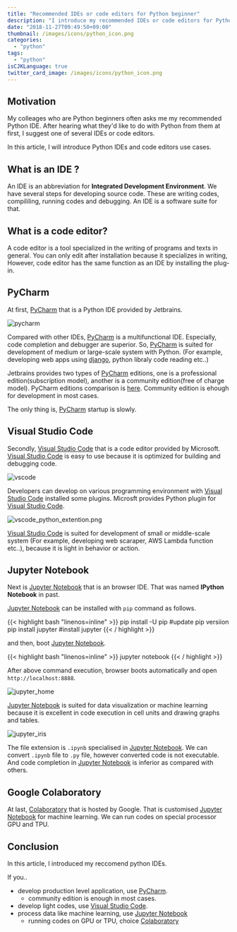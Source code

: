 ```yaml
---
title: "Recommended IDEs or code editors for Python beginner"
description: "I introduce my recommended IDEs or code editors for Python beginner. Let's increase your development productivity using those IDEs."
date: "2018-11-27T09:49:50+09:00"
thumbnail: /images/icons/python_icon.png
categories:
  - "python"
tags:
  - "python"
isCJKLanguage: true
twitter_card_image: /images/icons/python_icon.png
---
```


## Motivation

My colleages who are Python beginners often asks me my recommended Python IDE.
After hearing what they'd like to do with Python from them at first, I suggest one of several IDEs or code editors.

In this article, I will introduce Python IDEs and code editors use cases.

## What is an IDE ?

An IDE is an abbreviation for **Integrated Development Environment**.
We have several steps for developing source code. These are writing codes, compililing, running codes and debugging.
An IDE is a software suite for that.

## What is a code editor?

A code editor is a tool specialized in the writing of programs and texts in general.
You can only edit after installation because it specializes in writing,
However, code editor has the same function as an IDE by installing the plug-in.

<!--adsense-->

## PyCharm

At first, [PyCharm](https://www.jetbrains.com/pycharm/) that is a Python IDE provided by Jetbrains.

![pycharm](/images/20181127/pycharm.png)

Compared with other IDEs, [PyCharm](https://www.jetbrains.com/pycharm/) is a multifunctional IDE. Especially, code completion and debugger are superior. So, [PyCharm](https://www.jetbrains.com/pycharm/) is suited for development of medium or large-scale system with Python.
(For example, developing web apps using [django](https://www.djangoproject.com/), python libraly code reading etc..)

Jetbrains provides two types of [PyCharm](https://www.jetbrains.com/pycharm/) editions, one is a professional edition(subscription model), another is a community edition(free of charge model). PyCharm editions comparison is [here](https://www.jetbrains.com/pycharm/features/editions_comparison_matrix.html). Community edition is ehough for development in most cases.

The only thing is, [PyCharm](https://www.jetbrains.com/pycharm/) startup is slowly.

<!--adsense-->

## Visual Studio Code

Secondly, [Visual Studio Code](https://code.visualstudio.com/) that is a code editor provided by Microsoft.
[Visual Studio Code](https://code.visualstudio.com/) is easy to use because it is optimized for building and debugging code.

![vscode](/images/20181127/vscode.png)

Developers can develop on various programming environment with [Visual Studio Code](https://code.visualstudio.com/) installed some plugins.
Microsft provides Python plugin for [Visual Studio Code](https://code.visualstudio.com/).

![vscode_python_extention.png](/images/20181127/vscode_python_extention.png)

[Visual Studio Code](https://code.visualstudio.com/) is suited for development of small or middle-scale system
(For example, developing web scaraper, AWS Lambda function etc..), because it is light in behavior or action.

<!--adsense-->

## Jupyter Notebook

Next is [Jupyter Notebook](http://jupyter.org/) that is an browser IDE. That was named **IPython Notebook** in past.

[Jupyter Notebook](http://jupyter.org/) can be installed with `pip` command as follows.

{{< highlight bash "linenos=inline" >}}
pip install -U pip  #update pip versiion
pip install jupyter #install jupyter
{{< / highlight >}}

and then, boot [Jupyter Notebook](http://jupyter.org/).

{{< highlight bash "linenos=inline" >}}
jupyter notebook
{{< / highlight >}}

After above command execution, browser boots automatically and open `http://localhost:8888`.

![jupyter_home](/images/20181127/jupyter_home.png)

[Jupyter Notebook](http://jupyter.org/) is suited for data visualization or machine learning because it is excellent in code execution in cell units and drawing graphs and tables.

![jupyter_iris](/images/20181127/jupyter_iris.png)

The file extension is `.ipynb` specialised in [Jupyter Notebook](http://jupyter.org/).
We can convert `.ipynb` file to `.py` file, however converted code is not executable.
And code completion in [Jupyter Notebook](http://jupyter.org/) is inferior as compared with others.

<!--adsense-->

## Google Colaboratory

At last, [Colaboratory](https://colab.research.google.com/) that is hosted by Google.
That is customised [Jupyter Notebook](http://jupyter.org/) for machine learning. We can run codes on special processor GPU and TPU.

## Conclusion

In this article, I introduced my reccomend python IDEs.

If you..

* develop production level application, use [PyCharm](https://www.jetbrains.com/pycharm/).
  * community edition is enough in most cases.
* develop light codes, use [Visual Studio Code](https://code.visualstudio.com/).
* process data like machine learning, use [Jupyter Notebook](http://jupyter.org/)
  * running codes on GPU or TPU, choice [Colaboratory](https://colab.research.google.com/)

